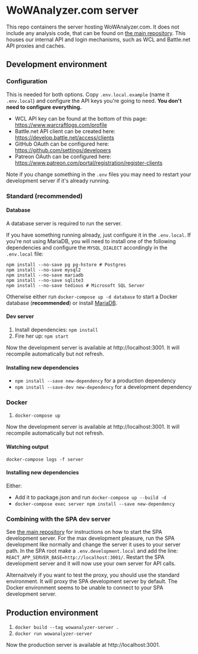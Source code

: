 # WoWAnalyzer.com server

This repo containers the server hosting WoWAnalyzer.com. It does not include any analysis code, that can be found on [the main repository](https://github.com/WoWAnalyzer/WoWAnalyzer). This houses our internal API and login mechanisms, such as WCL and Battle.net API proxies and caches.

## Development environment

### Configuration

This is needed for both options. Copy `.env.local.example` (name it `.env.local`) and configure the API keys you're going to need. **You don't need to configure everything.**

- WCL API key can be found at the bottom of this page: https://www.warcraftlogs.com/profile
- Battle.net API client can be created here: https://develop.battle.net/access/clients
- GitHub OAuth can be configured here: https://github.com/settings/developers
- Patreon OAuth can be configured here: https://www.patreon.com/portal/registration/register-clients

Note if you change something in the `.env` files you may need to restart your development server if it's already running.

### Standard (recommended)

#### Database
A database server is required to run the server.

If you have something running already, just configure it in the `.env.local`. If you're not using MariaDB, you will need to install one of the following dependencies and configure the `MYSQL_DIALECT` accordingly in the `.env.local` file:

```
npm install --no-save pg pg-hstore # Postgres
npm install --no-save mysql2
npm install --no-save mariadb
npm install --no-save sqlite3
npm install --no-save tedious # Microsoft SQL Server
```

Otherwise either run `docker-compose up -d database` to start a Docker database (__recommended__) or install [MariaDB](https://downloads.mariadb.org/).

#### Dev server
1. Install dependencies: `npm install`
2. Fire her up: `npm start`

Now the development server is available at http://localhost:3001. It will recompile automatically but not refresh.

#### Installing new dependencies
- `npm install --save new-dependency` for a production dependency
- `npm install --save-dev new-dependency` for a development dependency

### Docker

1. `docker-compose up`

Now the development server is available at http://localhost:3001. It will recompile automatically but not refresh.

#### Watching output
`docker-compose logs -f server`

#### Installing new dependencies
Either:
- Add it to package.json and run `docker-compose up --build -d`
- `docker-compose exec server npm install --save new-dependency`

### Combining with the SPA dev server

See [the main repository](https://github.com/WoWAnalyzer/WoWAnalyzer) for instructions on how to start the SPA development server. For the max development pleasure, run the SPA development like normally and change the server it uses to your server path. In the SPA root make a `.env.development.local` and add the line: `REACT_APP_SERVER_BASE=http://localhost:3001/`. Restart the SPA development server and it will now use your own server for API calls.

Alternaitvely if you want to test the proxy, you should use the standard environment. It will proxy the SPA development server by default. The Docker environment seems to be unable to connect to your SPA development server.

## Production environment

1. `docker build --tag wowanalyzer-server .`
2. `docker run wowanalyzer-server`

Now the production server is available at http://localhost:3001.
